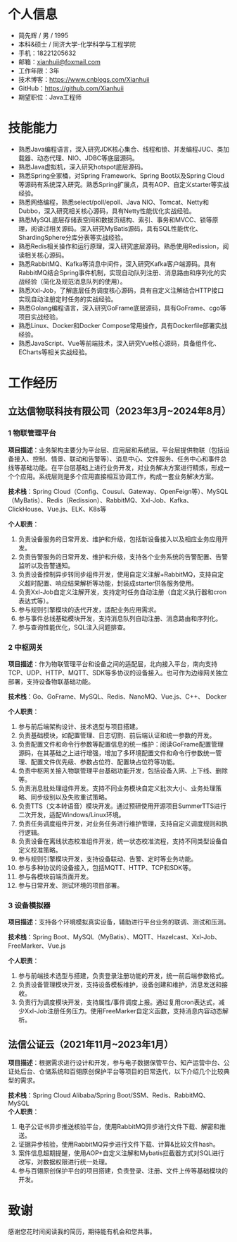 # 个人信息
- 简先辉 / 男 / 1995
- 本科&硕士 / 同济大学-化学科学与工程学院
- 手机：18221205632
- 邮箱：xianhuii@foxmail.com
- 工作年限：3年
- 技术博客：https://www.cnblogs.com/Xianhuii
- GitHub：https://github.com/Xianhuii
- 期望职位：Java工程师
# 技能能力
- 熟悉Java编程语言，深入研究JDK核心集合、线程和锁、并发编程JUC、类加载器、动态代理、NIO、JDBC等底层源码。
- 熟悉Java虚拟机，深入研究hotspot底层源码。
- 熟悉Spring全家桶，对Spring Framework、Spring Boot以及Spring Cloud等源码有系统深入研究。熟悉Spring扩展点，具有AOP、自定义starter等实战经验。
- 熟悉网络编程，熟悉select/poll/epoll、Java NIO、Tomcat、Netty和Dubbo，深入研究相关核心源码，具有Netty性能优化实战经验。
- 熟悉MySQL底层存储表空间和数据页结构、索引、事务和MVCC、锁等原理，阅读过相关源码。深入研究MyBatis源码，具有SQL性能优化、ShardingSphere分库分表等实战经验。
- 熟悉Redis相关操作和运行原理，深入研究底层源码。熟悉使用Redission，阅读相关核心源码。
- 熟悉RabbitMQ、Kafka等消息中间件，深入研究Kafka客户端源码。具有RabbitMQ结合Spring事件机制，实现自动队列注册、消息路由和序列化的实战经验（简化及规范消息队列的使用）。
- 熟悉Xxl-Job，了解底层任务调度核心源码，具有自定义注解结合HTTP接口实现自动注册定时任务的实战经验。
- 熟悉Golang编程语言，深入研究GoFrame底层源码，具有GoFrame、cgo等项目实战经验。
- 熟悉Linux、Docker和Docker Compose常用操作，具有Dockerfile部署实战经验。
- 熟悉JavaScript、Vue等前端技术，深入研究Vue核心源码，具备组件化、ECharts等相关实战经验。
# 工作经历
## 立达信物联科技有限公司（2023年3月~2024年8月）
### 1 物联管理平台
**项目描述**：业务架构主要分为平台层、应用层和系统层。平台层提供物联（包括设备接入、控制、情景、联动和告警等）、消息中心、文件服务、任务中心和事件总线等基础功能。在平台层基础上进行业务开发，对业务解决方案进行精炼，形成一个个应用。系统层则是多个应用直接相互协调工作，构成一套业务解决方案。

**技术栈**：Spring Cloud（Config、Cousul、Gateway、OpenFeign等）、MySQL（MyBatis）、Redis（Redission）、RabbitMQ、Xxl-Job、Kafka、ClickHouse、Vue.js、ELK、K8s等

**个人职责**：
1. 负责设备服务的日常开发、维护和升级，包括新设备接入以及相应业务应用开发。
2. 负责告警服务的日常开发、维护和升级，支持各个业务系统的告警配置、告警监听以及告警通知。
3. 负责设备控制异步转同步组件开发，使用自定义注解+RabbitMQ，支持自定义超时配置、响应结果解析等功能，封装成starter供各服务使用。
4. 负责Xxl-Job自定义注解开发，支持定时任务自动注册（自定义执行器和cron表达式等）。
5. 参与规则引擎模块的迭代开发，适配业务应用需求。
6. 参与事件总线基础模块开发，支持消息队列自动注册、消息路由和序列化。
7. 参与查询性能优化，SQL注入问题排查。
### 2 中枢网关
**项目描述**：作为物联管理平台和设备之间的适配层，北向接入平台，南向支持TCP、UDP、HTTP、MQTT、SDK等多协议的设备接入。也可作为边缘网关独立部署，支持设备物联基础功能。

**技术栈**：Go、GoFrame、MySQL、Redis、NanoMQ、Vue.js、C++、 Docker

**个人职责**：
1. 参与前后端架构设计、技术选型与项目搭建。
2. 负责基础模块，如配置管理、日志切割、前后端认证和统一参数的开发。
3. 负责配置文件和命令行参数等配置信息的统一维护：阅读GoFrame配置管理源码，在其基础之上进行增强，增加了多环境配置文件和命令行参数统一管理、配置文件优先级、参数占位符、配置块占位符等功能。
4. 负责中枢网关接入物联管理平台基础功能开发，包括设备入网、上下线、删除等。
5. 负责消息批处理组件开发。支持不同业务模块自定义批次大小、业务处理策略、同步级别以及失败重试策略。
6. 负责TTS（文本转语音）模块开发。通过预研使用开源项目SummerTTS进行二次开发，适配Windows/Linux环境。
7. 负责任务调度组件开发，对业务任务进行维护管理，支持自定义调度规则和执行逻辑。
8. 负责设备在离线状态校准组件开发，统一状态校准流程，支持不同类型设备自定义校准策略。
9. 参与规则引擎模块开发，支持设备联动、告警、定时等业务功能。
10. 参与多种协议的设备接入，包括MQTT、HTTP、TCP和SDK等。
11. 参与各模块前端页面开发。
12. 参与日常开发、测试环境的项目部署。
### 3 设备模拟器
**项目描述**：支持各个环境模拟真实设备，辅助进行平台业务的联调、测试和压测。

**技术栈**：Spring Boot、MySQL（MyBatis）、MQTT、Hazelcast、Xxl-Job、FreeMarker、Vue.js

**个人职责**：
1. 参与前端技术选型与搭建，负责登录注册功能的开发，统一前后端参数格式。
2. 负责设备管理模块开发，支持设备模板维护，设备创建和维护，消息发送和接收。
3. 负责行为调度模块开发，支持属性/事件调度上报。通过复用cron表达式，减少Xxl-Job注册任务压力。使用FreeMarker自定义函数，支持消息内容动态解析。
## 法信公证云（2021年11月~2023年1月）
**项目描述**：根据需求进行设计和开发，参与电子数据保管平台、知产运营中台、公证处后台、仓储系统和百翎原创保护平台等项目的日常迭代，以下介绍几个比较典型的需求。

**技术栈**：Spring Cloud Alibaba/Spring Boot/SSM、Redis、RabbitMQ、MySQL
\
**个人职责**：
1. 电子公证书异步推送核验平台，使用RabbitMQ异步进行文件下载、解密和推送。
2. 证据异步核验，使用RabbitMQ异步进行文件下载、计算&比较文件hash。
3. 案件信息超期提醒，使用AOP+自定义注解和Mybatis拦截器方式对SQL进行改写，对数据权限进行统一处理。
4. 参与百翎原创保护平台的项目搭建，负责登录、注册、文件上传等基础模块的开发。

# 致谢
感谢您花时间阅读我的简历，期待能有机会和您共事。